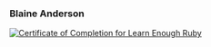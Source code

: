 ### Blaine Anderson

<a href="https://www.learnenough.com/certificates/BlaineAndersonDev"><img src="https://www.learnenough.com/certificates/BlaineAndersonDev/ruby-tutorial.svg" alt="Certificate of Completion for Learn Enough Ruby"></a>

<!--
**BlaineAndersonDev/BlaineAndersonDev** is a ✨ _special_ ✨ repository because its `README.md` (this file) appears on your GitHub profile.

Here are some ideas to get you started:

- 🔭 I’m currently working on ...
- 🌱 I’m currently learning ...
- 👯 I’m looking to collaborate on ...
- 🤔 I’m looking for help with ...
- 💬 Ask me about ...
- 📫 How to reach me: ...
- 😄 Pronouns: ...
- ⚡ Fun fact: ...
-->
